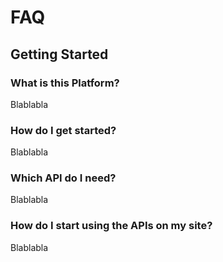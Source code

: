 # FAQ

## Getting Started

### What is this Platform?

Blablabla

### How do I get started?

Blablabla

### Which API do I need?

Blablabla

### How do I start using the APIs on my site? 

Blablabla